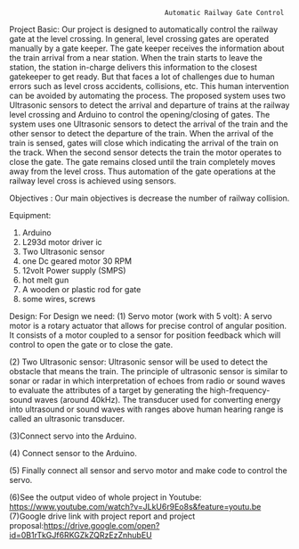                                            Automatic Railway Gate Control
                                           
Project Basic:
Our project is designed to automatically control the railway gate at the level crossing. 
In general, level crossing gates are operated manually by a gate keeper. The gate keeper receives the information about the train arrival from a near station. When the train starts to leave the station, the station in-charge delivers this information to the closest gatekeeper to get ready. 
But that faces a lot of challenges due to human errors such as level cross accidents, collisions, etc.  This human intervention can be avoided by automating the process.
The proposed system uses two Ultrasonic sensors to detect the arrival and departure of trains at the railway level crossing and Arduino to control the opening/closing of gates. The system uses one Ultrasonic sensors to detect the arrival of the train and the other sensor to detect the departure of the train. When the arrival of the train is sensed, gates will close which indicating the arrival of the train on the track. When the second sensor detects the train the motor operates to close the gate. The gate remains closed until the train completely moves away from the level cross. Thus automation of the gate operations at the railway level cross is achieved using sensors.


Objectives :
Our main objectives is decrease the number of railway collision.

Equipment:
1. Arduino
2. L293d motor driver ic
3. Two Ultrasonic sensor
4. one Dc geared motor 30 RPM
5. 12volt Power supply (SMPS)
6. hot melt gun
7. A wooden or plastic rod for gate 
8. some wires, screws 

Design:
 For Design we need:
(1)	Servo motor (work with 5 volt): A servo motor is a rotary actuator that allows for precise control of angular position. It consists of a motor coupled to a sensor for position feedback which will control to open the gate or to close the gate.

 
(2) Two Ultrasonic sensor:
Ultrasonic sensor will be used to detect the obstacle that means the train. The principle of ultrasonic sensor is similar to sonar or radar in which  interpretation of echoes from radio or sound waves to evaluate the attributes of a target by generating the high-frequency-sound waves (around 40kHz). The transducer used for converting energy into ultrasound or sound waves with ranges above human hearing range is called an ultrasonic transducer.
 
(3)Connect servo into the Arduino.
 
(4) Connect sensor to the Arduino.
 

(5) Finally connect all sensor and servo motor and make code to control the servo. 

(6)See the output video of whole project in Youtube: https://www.youtube.com/watch?v=JLkU6r9Eo8s&feature=youtu.be
(7)Google drive link with project report and project proposal:https://drive.google.com/open?id=0B1rTkGJf6RKGZkZQRzEzZnhubEU
